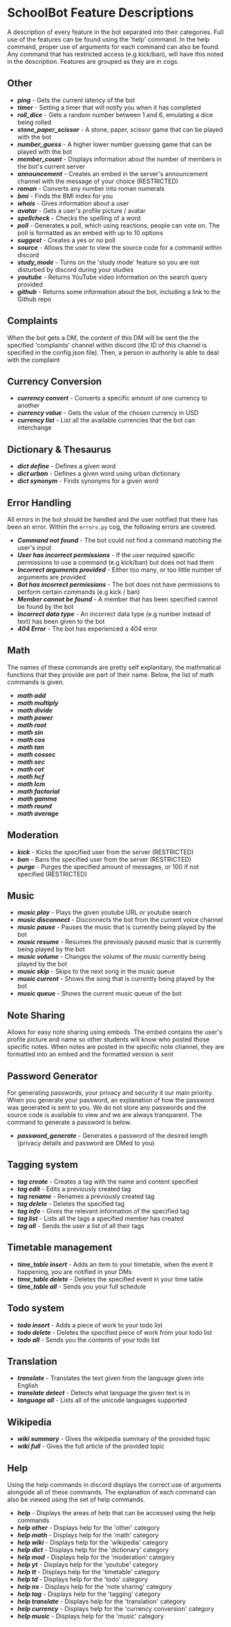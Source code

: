 # SchoolBot Feature Descriptions

A description of every feature in the bot separated into their categories. Full use of the features can be found using the 'help' command. In the help command, proper use of arguments for each command can also be found.
Any command that has restricted access (e.g kick/ban), will have this noted in the description.
Features are grouped as they are in cogs.


## Other
- ***ping*** - Gets the current latency of the bot
- ***timer*** - Setting a timer that will notify you when it has completed
- ***roll_dice*** - Gets a random number between 1 and 6, emulating a dice being rolled
- ***stone_paper_scissor*** - A stone, paper, scissor game that can be played with the bot
- ***number_guess*** - A higher lower number guessing game that can be played with the bot
- ***member_count*** - Displays information about the number of members in the bot's current server
- ***announcement*** - Creates an embed in the server's announcement channel with the message of your choice (RESTRICTED)
- ***roman*** - Converts any number into roman numerals
- ***bmi*** - Finds the BMI index for you
- ***whois*** - Gives information about a user
- ***avatar*** - Gets a user's profile picture / avatar
- ***spellcheck*** - Checks the spelling of a word
- ***poll*** - Generates a poll, which using reactions, people can vote on. The poll is formatted as an embed with up to 10 options
- ***suggest*** - Creates a yes or no poll
- ***source*** - Allows the user to view the source code for a command within discord
- ***study_mode*** - Turns on the 'study mode' feature so you are not disturbed by discord during your studies
- ***youtube*** - Returns YouTube video information on the search query provided
- ***github*** - Returns some information about the bot, including a link to the Github repo


## Complaints
When the bot gets a DM, the content of this DM will be sent the the specified 'complaints' channel within discord (the ID of this channel is specified in the config.json file). Then, a person in authority is able to deal with the complaint


## Currency Conversion
- ***currency convert*** - Converts a specific amount of one currency to another
- ***currency value*** - Gets the value of the chosen currency in USD
- ***currency list*** - List all the available currencies that the bot can interchange


## Dictionary & Thesaurus
- ***dict define*** - Defines a given word
- ***dict urban*** - Defines a given word using urban dictionary
- ***dict synonym*** - Finds synonyms for a given word


## Error Handling
All errors in the bot should be handled and the user notified that there has been an error. Within the `errors.py` cog, the following errors are covered.
- ***Command not found*** - The bot could not find a command matching the user's input
- ***User has incorrect permissions*** - If the user required specific permissions to use a command (e.g kick/ban) but does not had them
- ***Incorrect arguments provided*** - Either too many, or too little number of arguments are provided
- ***Bot has incorrect permissions*** - The bot does not have permissions to perform certain commands (e.g kick / ban)
- ***Member cannot be found*** - A member that has been specified cannot be found by the bot
- ***Incorrect data type*** - An incorrect data type (e.g number instead of text) has been given to the bot
- ***404 Error*** - The bot has experienced a 404 error


## Math
The names of these commands are pretty self explanitary, the mathmatical functions that they provide are part of their name.
Below, the list of math commands is given.
- ***math add***
- ***math multiply***
- ***math divide***
- ***math power***
- ***math root***
- ***math sin***
- ***math cos***
- ***math tan***
- ***math cossec***
- ***math sec***
- ***math cot***
- ***math hcf***
- ***math lcm***
- ***math factorial***
- ***math gamma***
- ***math round***
- ***math average***


## Moderation
- ***kick*** - Kicks the specified user from the server (RESTRICTED)
- ***ban*** - Bans the specified user from the server (RESTRICTED)
- ***purge*** - Purges the specified amount of messages, or 100 if not specified (RESTRICTED)


## Music
- ***music play*** - Plays the given youtube URL or youtube search
- ***music disconnect*** - Disconnects the bot from the current voice channel
- ***music pause*** - Pauses the music that is currently being played by the bot
- ***music resume*** - Resumes the previously paused music that is currently being played by the bot
- ***music volume*** - Changes the volume of the music currently being played by the bot
- ***music skip*** - Skips to the next song in the music queue
- ***music current*** - Shows the song that is currently being played by the bot
- ***music queue*** - Shows the current music queue of the bot


## Note Sharing
Allows for easy note sharing using embeds. The embed contains the user's profile picture and name so other students will know who posted those specific notes.
When notes are posted in the specific note channel, they are formatted into an embed and the formatted version is sent


## Password Generator
For generating passwords, your privacy and security it our main priority. When you generate your password, an explanation of how the password was generated is sent to you. We do not store any passwords and the source code is available to view and we are always transparent. The command to generate a password is below.
- ***password_generate*** - Generates a password of the desired length (privacy details and password are DMed to you)


## Tagging system
- ***tag create*** - Creates a tag with the name and content specified
- ***tag edit*** - Edits a previously created tag
- ***tag rename*** - Renames a previously created tag
- ***tag delete*** - Deletes the specified tag
- ***tag info*** - Gives the relevant information of the specified tag
- ***tag list*** - Lists all the tags a specified member has created
- ***tag all*** - Sends the user a list of all their tags


## Timetable management
- ***time_table insert*** - Adds an item to your timetable, when the event it happening, you are notified in your DMs
- ***time_table delete*** - Deletes the specified event in your time table
- ***time_table all*** - Sends you your full schedule


## Todo system
- ***todo insert*** - Adds a piece of work to your todo list
- ***todo delete*** - Deletes the specified piece of work from your todo list
- ***todo all*** - Sends you the contents of your todo list


## Translation
- ***translate*** - Translates the text given from the language given into English
- ***translate detect*** - Detects what language the given text is in
- ***language all*** - Lists all of the unicode languages supported


## Wikipedia
- ***wiki summary*** - Gives the wikipedia summary of the provided topic
- ***wiki full*** - Gives the full article of the provided topic


## Help
Using the help commands in discord displays the correct use of arguments alongside all of these commands. The explanation of each command can also be viewed using the set of help commands.

- ***help*** - Displays the areas of help that can be accessed using the help commands
- ***help other*** - Displays help for the 'other' category
- ***help math*** - Displays help for the 'math' category
- ***help wiki*** - Displays help for the 'wikipedia' category
- ***help dict*** - Displays help for the 'dictionary' category
- ***help mod*** - Displays help for the 'moderation' category
- ***help yt*** - Displays help for the 'youtube' category
- ***help tt*** - Displays help for the 'timetable' category
- ***help td*** - Displays help for the 'todo' category
- ***help ns*** - Displays help for the 'note sharing' category
- ***help tag*** - Displays help for the 'tagging' category
- ***help translate*** - Displays help for the 'translation' category
- ***help currency*** - Displays help for the 'currency conversion' category
- ***help music*** - Displays help for the 'music' category
